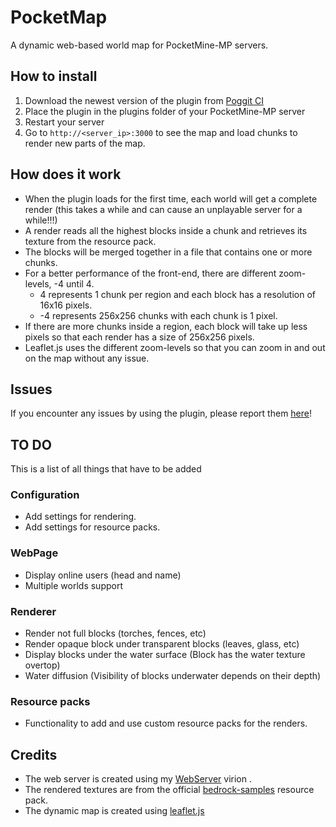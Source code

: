 # PocketMap

A dynamic web-based world map for PocketMine-MP servers.

## How to install
1. Download the newest version of the plugin from [Poggit CI](https://poggit.pmmp.io/ci/Hebbinkpro/PocketMap)
2. Place the plugin in the plugins folder of your PocketMine-MP server
3. Restart your server
4. Go to `http://<server_ip>:3000` to see the map and load chunks to render new parts of the map.

## How does it work
- When the plugin loads for the first time, each world will get a complete render (this takes a while and can cause an unplayable server for a while!!!)
- A render reads all the highest blocks inside a chunk and retrieves its texture from the resource pack. 
- The blocks will be merged together in a file that contains one or more chunks. 
- For a better performance of the front-end, there are different zoom-levels, -4 until 4.
  - 4 represents 1 chunk per region and each block has a resolution of 16x16 pixels.
  - -4 represents 256x256 chunks with each chunk is 1 pixel.
- If there are more chunks inside a region, each block will take up less pixels so that each render has a size of 256x256 pixels.
- Leaflet.js uses the different zoom-levels so that you can zoom in and out on the map without any issue.

## Issues
If you encounter any issues by using the plugin, please report them [here](https://github.com/Hebbinkpro/pmmp-webserver/issues)!

## TO DO
This is a list of all things that have to be added
### Configuration
- Add settings for rendering.
- Add settings for resource packs.

### WebPage
- Display online users (head and name)
- Multiple worlds support

### Renderer
- Render not full blocks (torches, fences, etc)
- Render opaque block under transparent blocks (leaves, glass, etc)
- Display blocks under the water surface (Block has the water texture overtop)
- Water diffusion (Visibility of blocks underwater depends on their depth)

### Resource packs
- Functionality to add and use custom resource packs for the renders.

## Credits
- The web server is created using my [WebServer](https://github.com/Hebbinkpro/pmmp-webserver) virion .
- The rendered textures are from the official [bedrock-samples](https://github.com/Mojang/bedrock-samples) resource pack.
- The dynamic map is created using [leaflet.js](https://leafletjs.com/)